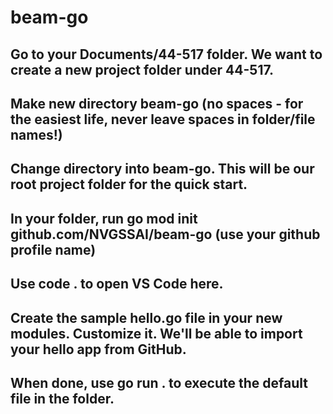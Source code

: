 # beam-go
## Go to your Documents/44-517 folder. We want to create a new project folder under 44-517. 
## Make new directory beam-go (no spaces - for the easiest life, never leave spaces in folder/file names!)
## Change directory into beam-go. This will be our root project folder for the quick start.
## In your folder, run go mod init github.com/NVGSSAI/beam-go (use your github profile name)
## Use code . to open VS Code here.
## Create the sample hello.go file in your new modules. Customize it. We'll be able to import your hello app from GitHub.
## When done, use go run . to execute the default file in the folder. 